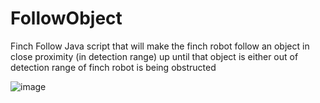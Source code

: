 # FollowObject
Finch Follow Java script that will make the finch robot follow an object in close proximity (in detection range) up until that object is either out of detection range of finch robot is being obstructed

![image](https://github.com/CanBerkSahin-io/FollowObject/assets/61757258/3d5a49e2-6b04-46f2-955e-b3d498323240)
